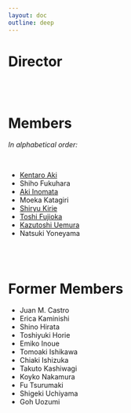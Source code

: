 ```yaml
---
layout: doc
outline: deep
---
```

<script setup>
import { VPTeamMembers } from 'vitepress/theme'

const director = [
  {
    name: 'Hideo Iwasaki',
    title: 'Director & Founder',
    desc: '<a href="hideo-iwasaki">More...</a>',
    avatar: '/images/portraits/hideo-iwasaki.jpg',
    links: [
      { icon: 'facebook', link: 'https://www.facebook.com/iwasaki.hideo.5' },
    ],
  }
]
const members = [
  {
    name: 'Tomoya Ishibashi',
    title: 'Member',
    desc: '<a href="tomoya-ishibashi">More...</a>',
    avatar: '/images/portraits/tomoya-ishibashi.jpg',
    links: [
      { icon: 'facebook', link: 'https://www.facebook.com/tomoya.ishibashi.35' },
    ],
  },
  {
    name: 'Mio Izawa',
    title: 'Member',
    desc: '<a href="mio-izawa">More...</a>',
    avatar: '/images/portraits/mio-izawa.jpg',
    links: [
      { icon: 'facebook', link: 'https://www.facebook.com/iimio/' },
    ],
  },
  {
    name: 'Anais-karenin',
    title: 'Member',
    desc: '<a href="anais-karenin">More...</a>',
    avatar: '/images/portraits/anais-karenin.jpg',
    links: [
      { icon: 'facebook', link: 'https://www.facebook.com/anaiskarenin/' },
    ],
  },
  {
    name: 'Tomoki Matsumura',
    title: 'Artist-in-Residence',
    desc: '<a href="tomoki-matsumura">More...</a>',
    avatar: 'https://www.github.com/tomoki11.png',
    links: [
      { icon: 'github', link: 'https://github.com/tomoki11' },
      { icon: 'x', link: 'https://x.com/tomokimatsumura' },
      { icon: 'instagram', link: 'https://www.instagram.com/tomoki__matsumura/' },
      { icon: 'facebook', link: 'https://www.facebook.com/tomoki.matsumura11/' },
    ],
  },
  {
    name: 'Hanna Saito',
    title: 'Member',
    desc: '<a href="hanna-saito">More...</a>',
    avatar: '/images/portraits/hanna-saito.jpg',
    links: [
      { icon: 'facebook', link: 'https://www.facebook.com/hanna.saito.7' },
    ],
  },
  {
    name: 'Shinya Sugiura',
    title: 'Member',
    desc: '<a href="shinya-sugiura">More...</a>',
    avatar: '/images/portraits/shinya-sugiura.jpg',
    links: [
      { icon: 'facebook', link: 'https://www.facebook.com/profile.php?id=100064496170194' },
    ],
  },
  {
    name: 'Henry Tan',
    title: 'Artist-in-Residence',
    desc: '<a href="henry-tan">More...</a>',
    avatar: '/images/portraits/henry-tan.jpg',
    links: [
      { icon: 'github', link: 'https://github.com/henryandpartners' },
      { icon: 'x', link: 'https://www.twitter.com/cyberotic555' },
      { icon: 'instagram', link: 'https://www.instagram.com/cyberotic' },
      { icon: 'facebook', link: 'https://www.facebook.com/henryandpartners' },
    ],
  },
  {
    name: 'Georg Tremmel',
    title: 'Artist-in-Residence & Visiting Researcher',
    desc: '<a href="georg-tremmel">More...</a>',
    avatar: 'https://www.github.com/trembl.png',
    links: [
      { icon: 'github', link: 'https://github.com/trembl' },
      { icon: 'x', link: 'https://x.com/trembl' },
      { icon: 'instagram', link: 'https://instagram.com/georg.tremmel' },
      { icon: 'facebook', link: 'https://fb.me/trembl' },
    ],
  },
  {
    name: 'Takahiro Tsukamoto',
    title: 'Member',
    desc: '<a href="takahiro-tsukamoto">More...</a>',
    avatar: '/images/portraits/takahiro-tsukamoto.jpg',
    links: [
      { icon: 'facebook', link: 'https://www.facebook.com/profile.php?id=100016126535388' },
    ],
  },
]
</script>

# Director

<VPTeamMembers size="small" :members="director" />

<br /><br />

# Members

_In alphabetical order:_

<VPTeamMembers size="small" :members="members" />

<br />

- [Kentaro Aki](kentaro-aki)
- Shiho Fukuhara
- [Aki Inomata](aki-inomata)
- Moeka Katagiri
- [Shiryu Kirie](shiryu-kirie)
- [Toshi Fujioka](toshio-fujioka)
- [Kazutoshi Uemura](kazutoshi-uemura)
- Natsuki Yoneyama

<br /><br />

# Former Members

- Juan M. Castro
- Erica Kaminishi
- Shino Hirata
- Toshiyuki Horie
- Emiko Inoue
- Tomoaki Ishikawa
- Chiaki Ishizuka
- Takuto Kashiwagi
- Koyko Nakamura
- Fu Tsurumaki
- Shigeki Uchiyama
- Goh Uozumi



